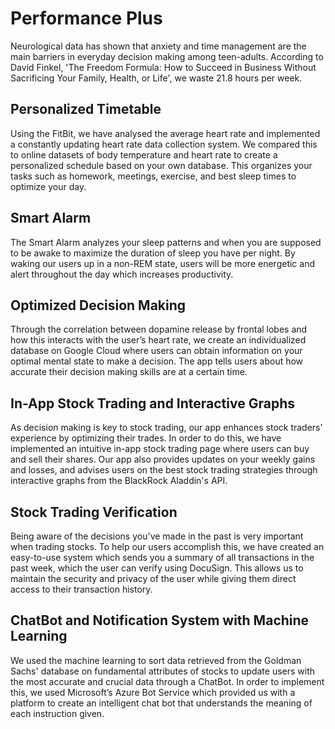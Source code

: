 Performance Plus
========

Neurological data has shown that anxiety and time management are the main barriers in everyday decision making among teen-adults. According to David Finkel, 'The Freedom Formula: How to Succeed in Business Without Sacrificing Your Family, Health, or Life', we waste 21.8 hours per week.

Personalized Timetable
-----
Using the FitBit, we have analysed the average heart rate and implemented a constantly updating heart rate data collection system. We compared this to online datasets of body temperature and heart rate to create a personalized schedule based on your own database. This organizes your tasks such as homework, meetings, exercise, and best sleep times to optimize your day.

Smart Alarm
-----
The Smart Alarm analyzes  your sleep patterns and when you are supposed to be awake to maximize the duration of sleep you have per night. By waking our users up in a non-REM state, users will be more energetic and alert throughout the day which increases productivity.

Optimized Decision Making
-----
Through the correlation between dopamine release by frontal lobes and how this interacts with the user’s heart rate, we create an individualized database on Google Cloud where users can obtain information on your optimal mental state to make a decision. The app tells users about how accurate their decision making skills are at a certain time.

In-App Stock Trading and Interactive Graphs
-----
As decision making is key to stock trading, our app enhances stock traders’ experience by optimizing their trades. In order to do this, we have implemented an intuitive in-app stock trading page where users can buy and sell their shares. Our app also provides updates on your weekly gains and losses, and advises users on the best stock trading strategies through interactive graphs from the BlackRock Aladdin's API.

Stock Trading Verification
-----
Being aware of the decisions you've made in the past is very important when trading stocks. To help our users accomplish this, we have created an easy-to-use system which sends you a summary of all transactions in the past week, which the user can verify using DocuSign. This allows us to maintain the security and privacy of the user while giving them direct access to their transaction history.

ChatBot and Notification System with Machine Learning
-----
We used the machine learning to sort data retrieved from the Goldman Sachs' database on fundamental attributes of stocks to update users with the most accurate and crucial data through a ChatBot. In order to implement this, we used Microsoft’s Azure Bot Service which provided us with a platform to create an intelligent chat bot that understands the meaning of each instruction given. 
